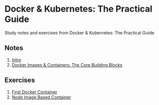 # Docker & Kubernetes: The Practical Guide

Study notes and exercises from Docker &amp; Kubernetes: The Practical Guide

## Notes

1. [Intro](./_notes/01-intro.md)
2. [Docker Images & Containers: The Core Building Blocks](./_notes/02-docker-images-and-containers.md)

## Exercises

1. [First Docker Container](./exercices/01-first-container/Dockerfile)
2. [Node Image Based Container](./exercices/02-node-based-container/Dockerfile)

